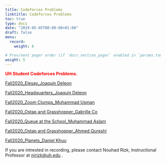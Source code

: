 ```yaml
---
title: Codeforces Problems
linktitle: Codeforces Problems
toc: true
type: docs
date: "2019-05-05T00:00:00+01:00"
draft: false
menu:
  record:
    weight: 6

# Prev/next pager order (if `docs_section_pager` enabled in `params.toml`)
weight: 5
---
```

<span style="color:red">**UH Student Codeforces Problems.**</span>


[Fall2020_Elesay_Joaquin Deleon](https://youtu.be/ZGOWuIJUfNA) 

[Fall2020_Headquarters_Joaquin Deleon](https://youtu.be/wIRxIxvo60I) 

[Fall2020_Zoom Clumps_Muhammad Usman](​https://youtu.be/56UhKAn_plA)

[Fall2020_Ostap and Grasshopper_Gabrille Co](https://www.youtube.com/watch?v=msl15L2n310&feature=youtu.be)


[Fall2020_Queue at the School_Muhammad Aslam](https://www.youtube.com/watch?v=JNVyx8YRQoE&feature=youtu.be)

[Fall2020_Ostap and Grasshopper_Ahmed Qureshi](https://www.youtube.com/watch?v=JfdcSr7pRHo&feature=youtu.be)

[Fall2020_Planets_Daniel Khuu](https://www.youtube.com/watch?v=Os7PrxUwgAg&feature=youtu.be)


If you are intrested in recording, please contact Nouhad Rizk, Instructional Professor  at <span style="color:blue">njrizk@uh.edu</span> .
